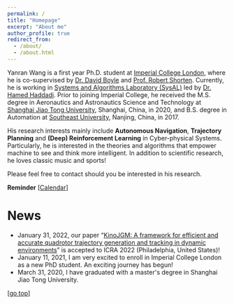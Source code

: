 ```yaml
---
permalink: /
title: "Homepage"
excerpt: "About me"
author_profile: true
redirect_from: 
  - /about/
  - /about.html
---
```


Yanran Wang is a first year Ph.D. student at [Imperial College London](https://www.imperial.ac.uk/), where he is co-supervised by [Dr. David Boyle](https://www.imperial.ac.uk/people/david.boyle) and [Prof. Robert Shorten](https://robertshorten.com/). Currently, he is working in [Systems and Algorithms Laboratory (SysAL)](https://www.imperial.ac.uk/systems-algorithms-design-lab/) led by [Dr. Hamed Haddadi](https://www.imperial.ac.uk/people/h.haddadi). Prior to joining Imperial College, he received the M.S. degree in Aeronautics and Astronautics Science and Technology at [Shanghai Jiao Tong University](https://www.sjtu.edu.cn/), Shanghai, China, in 2020, and B.S. degree in Automation at [Southeast University](https://www.seu.edu.cn/), Nanjing, China, in 2017.

His research interests mainly include **Autonomous Navigation**, **Trajectory Planning** and **(Deep) Reinforcement Learning** in Cyber-physical Systems. Particularly, he is interested in the theories and algorithms that empower machine to see and think more intelligent. In addition to scientific research, he loves classic music and sports!

Please feel free to contact should you be interested in his research.

**Reminder** [[Calendar](https://aideadlin.es/?sub=ML,RO)] 

News
===  
* January 31, 2022, our paper “[KinoJGM: A framework for efficient and accurate quadrotor trajectory generation and tracking in dynamic environments](https://alex-yanranwang.github.io/)” is accepted to ICRA 2022 (Philadelphia, United States)!
* January 11, 2021, I am very excited to enroll in Imperial College London as a new PhD student. An exciting journey has begun!
* March 31, 2020, I have graduated with a master's degree in Shanghai Jiao Tong University.


[[go top](https://Alex-yanranwang.github.io/)]  
